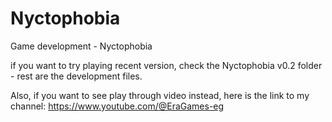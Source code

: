 # Nyctophobia
Game development - Nyctophobia

if you want to try playing recent version, check the Nyctophobia v0.2 folder - rest are the development files.

Also, if you want to see play through video instead, here is the link to my channel:
https://www.youtube.com/@EraGames-eg
